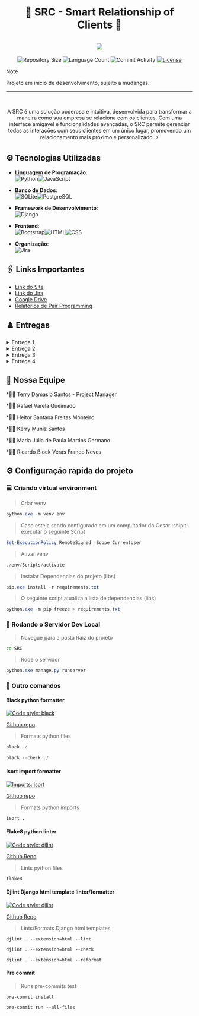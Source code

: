 <div align="center">
    <h1>
        <b font-size: 20px;>🚀 SRC - Smart Relationship of Clients 🌟</b>
        </br>
        </br>
        <img src="https://skillicons.dev/icons?i=python,git,github" />
    </h1>
</div>

<p align="center">
  <img
    src="https://img.shields.io/github/repo-size/Rvjq/SRC-Fundamentos-de-Desenvolvimento-de-Software"
    alt="Repository Size"
  />
  <img
    src="https://img.shields.io/github/languages/count/Rvjq/SRC-Fundamentos-de-Desenvolvimento-de-Software"
    alt="Language Count"
  />
  <img
    src="https://img.shields.io/github/commit-activity/t/Rvjq/SRC-Fundamentos-de-Desenvolvimento-de-Software"
    alt="Commit Activity"
  />
  <a href="LICENSE"
    ><img
      src="https://img.shields.io/github/license/Rvjq/SRC-Fundamentos-de-Desenvolvimento-de-Software"
      alt="License"
  /></a>
</p>

> [!NOTE]
> Projeto em inicio de desenvolvimento, sujeito a mudanças.

---

</br>
<p align="center">
    A SRC é uma solução poderosa e intuitiva, desenvolvida para transformar a maneira como sua empresa se relaciona com os clientes. Com uma interface amigável e funcionalidades avançadas, o SRC permite gerenciar todas as interações com seus clientes em um único lugar, promovendo um relacionamento mais próximo e personalizado. ⚡
</p>

## ⚙ Tecnologias Utilizadas

- **Linguagem de Programação**:<br>![Python](https://img.shields.io/badge/Python-3776AB?style=for-the-badge&logo=python&logoColor=white)![JavaScript](https://img.shields.io/badge/JavaScript-F7DF1E?style=for-the-badge&logo=javascript&logoColor=black)

- **Banco de Dados**:<br>![SQLite](https://img.shields.io/badge/SQLite-003B57?style=for-the-badge&logo=sqlite&logoColor=white)![PostgreSQL](https://img.shields.io/badge/PostgreSQL-336791?style=for-the-badge&logo=postgresql&logoColor=white)


- **Framework de Desenvolvimento**:<br>![Django](https://img.shields.io/badge/Django-092E20?style=for-the-badge&logo=django&logoColor=white)

- **Frontend**:<br>![Bootstrap](https://img.shields.io/badge/Bootstrap-7952B3?style=for-the-badge&logo=bootstrap&logoColor=white)![HTML](https://img.shields.io/badge/HTML5-E34F26?style=for-the-badge&logo=html5&logoColor=white)![CSS](https://img.shields.io/badge/CSS3-1572B6?style=for-the-badge&logo=css3&logoColor=white)

- **Organização**:<br>![Jira](https://img.shields.io/badge/Jira-0052CC?style=for-the-badge&logo=jira&logoColor=white)

## 🖇️ Links Importantes

<ul>
  <li>
    <a  href="">
      Link do Site</a
  </li>

  <li>
    <a  href="https://cesar-team-e3314sym.atlassian.net/jira/software/projects/SSRC/boards/3?atlOrigin=eyJpIjoiNjM3NmRiYmYyNjk4NDFlOThkMTAxNTEwMmZmMzE0MjEiLCJwIjoiaiJ9"
      >Link do Jira</a
    >
  </li>
    <li>
    <a  href="https://drive.google.com/drive/u/4/folders/0AFF36nv8gFqdUk9PVA"
      >Google Drive</a
    >
  </li>

  <li>
    <a  href=""
      >Relatórios de Pair Programming</a
    >
  </li>
</ul>

## ♟️ Entregas

<details>
<summary>Entrega 1</summary>
<ul>
<li>

[Link da entrega 1](https://drive.google.com/drive/u/4/folders/1EmybUog0gSd-5IMwIwxl0Fgz8bT8nZWN) </li>
<li>Kanban <img src="resources/img/Kanban.png"/></li>
<li>Backlog <img src="resources/img/backlog.png"/></li>
<li>Storyboard
<img src="resources/img/Storyboard.png"/>

[Link storyboard](https://www.figma.com/design/al5hOfTsa6lACnnjdWik5v/Untitled?node-id=0-1&node-type=CANVAS&t=drVKI27B0PURqVSL-0)</li>
<li>Protótipo(sketch)
<img src="resources/img/Prototipo Lo-fi.png"/>

[Link protótipo](https://www.figma.com/design/uWUO2t1XNSkiNllAtFBE8P/Untitled?node-id=0-1&node-type=CANVAS&t=PeLcBHo24RN81PXQ-0)</li>
<li>[Link screencast](https://drive.google.com/drive/u/4/folders/1EmybUog0gSd-5IMwIwxl0Fgz8bT8nZWN)</li>
</ul>
</details>

<details>
<summary>Entrega 2</summary>
<ul>
<li>

[Drive entrega 2](https://drive.google.com/drive/folders/1sADwMFiU6Xi09-4iyYCNZOwYogaILmrP)</li>
<li>

[Link Diagrama de atividades do sistema](https://www.figma.com/design/v2MFVdrlPt0dR9tNkSNnSO/Diagrama-de-atividades?node-id=0-1&node-type=canvas&t=VZspxOMO2nVTUHLc-0)</li>
<li>

[Relatorio programação em par](https://docs.google.com/document/d/1ibIL1OkDHEmPx4BmkdCzSgLIkITkaGlZJEfXKGVOQrg/edit?usp=sharing)</li>
<li>

[Screecast das funcionalidades adicionadas](https://drive.google.com/file/d/1mG_zr6Wy62EoqwJ-rozBdPRnU7t8NMtf/view?usp=sharing)</li>
<li>

[Issue Tracker](https://github.com/Rvjq/SRC-Fundamentos-de-Desenvolvimento-de-Software/issues?q=is%3Aissue+)
<img src="resources/img/IssueTracker.PNG"></li>
<li>

[Quadro da Sprint 1](https://cesar-team-e3314sym.atlassian.net/jira/software/projects/SSRC/boards/3?atlOrigin=eyJpIjoiODgwZjczZGIzMDIxNDYzMzhhZTAwZGEyNzNlMzk1N2IiLCJwIjoiaiJ9)<img src="resources/img/Quadro.PNG">)<img src="resources/img/Quadro1.PNG"><img src="resources/img/Backlog1.PNG"></li>
</ul>
</details>

<details>
<summary>Entrega 3</summary>
<ul>
</ul>
</details>

<details>
<summary>Entrega 4</summary>
<ul>
</ul>
</details>


## 💪 Nossa Equipe

*👨‍💼 Terry Damasio Santos - Project Manager

*👨‍💻 Rafael Varela Queimado

*👨‍💻 Heitor Santana Freitas Monteiro

*👨‍💻 Kerry Muniz Santos

*👩‍💻 ⁠Maria Júlia de Paula Martins Germano

*👨‍💻 Ricardo Block Veras Franco Neves

## ⚙️ Configuração rapida do projeto

### 💻 Criando virtual environment

>Criar venv

```powershell
python.exe -m venv env
```

>Caso esteja sendo configurado em um computador do Cesar :shipit: executar o seguinte Script

```powershell
Set-ExecutionPolicy RemoteSigned -Scope CurrentUser
```

>Ativar venv

```powershell
./env/Scripts/activate
```

>Instalar Dependencias do projeto (libs)

```powershell
pip.exe install -r requirements.txt
```

>O seguinte script atualiza a lista de dependencias (libs)

```powershell
python.exe -m pip freeze > requirements.txt
```

### 🏃 Rodando o Servidor Dev Local

>Navegue para a pasta Raiz do projeto

```bat
cd SRC
```

>Rode o servidor

```powershell
python.exe manage.py runserver
```
### 📜 Outro comandos

#### Black python formatter
[![Code style: black](https://img.shields.io/badge/Code%20Style-Black-000000.svg)](https://github.com/psf/black)

[Github repo](https://github.com/psf/black)

>Formats python files

```powershell
black ./
```

```powershell
black --check ./
```

#### Isort import formatter
[![Imports: isort](https://img.shields.io/badge/%20Imports-Isort-%231674b1?style=flat&labelColor=ef8336)](https://pycqa.github.io/isort/)

[Github repo](https://github.com/PyCQA/isort)

>Formats python imports

```
isort .
```

#### Flake8 python linter
[![Code style: djlint](https://img.shields.io/badge/Code%20linter-Flake8-green.svg)](https://github.com/PyCQA/flake8)

[Github Repo](https://github.com/PyCQA/flake8)

> Lints python files

```
flake8
```

#### Djlint Django html template linter/formatter
[![Code style: djlint](https://img.shields.io/badge/Html%20Style-Djlint-blue.svg)](https://www.djlint.com)

[Github Repo](https://github.com/djlint/djLint)

> Lints/Formats Django html templates

```
djlint . --extension=html --lint
```

```
djlint . --extension=html --check
```

```
djlint . --extension=html --reformat
```

#### Pre commit

>Runs pre-commits test

```
pre-commit install
```

```
pre-commit run --all-files
```
